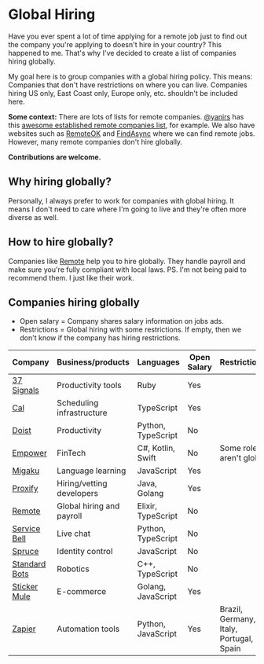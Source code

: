 # Global Hiring

Have you ever spent a lot of time applying for a remote job just to find out the company you're applying to doesn't hire in your country?
This happened to me. That's why I've decided to create a list of companies hiring globally.

My goal here is to group companies with a global hiring policy. This means: Companies that don't have restrictions on where you can live.
Companies hiring US only, East Coast only, Europe only, etc. shouldn't be included here.

**Some context:** There are lots of lists for remote companies. [@yanirs](https://github.com/yanirs) has this [awesome established remote companies list](https://github.com/yanirs/established-remote), for example. We also have websites such as [RemoteOK](https://remoteok.com/) and [FindAsync](https://www.findasync.com/) where we can find remote jobs. However, many remote companies don't hire globally.

**Contributions are welcome.**

## Why hiring globally?

Personally, I always prefer to work for companies with global hiring. It means I don't need to care where I'm going to live and they're often more diverse as well.

## How to hire globally?

Companies like [Remote](https://remote.com/) help you to hire globally. They handle payroll and make sure you're fully compliant with local laws.
PS. I'm not being paid to recommend them. I just like their work.

## Companies hiring globally

- Open salary = Company shares salary information on jobs ads.
- Restrictions = Global hiring with some restrictions. If empty, then we don't know if the company has hiring restrictions.

| Company                                      | Business/products         | Languages          | Open Salary | Restrictions                            |
| -------------------------------------------- | ------------------------- | ------------------ | ----------- | --------------------------------------- |
| [37 Signals](https://37signals.com/)         | Productivity tools        | Ruby               | Yes         |                                         |
| [Cal](https://cal.com)                       | Scheduling infrastructure | TypeScript         | Yes         |                                         |
| [Doist](https://doist.com/)                  | Productivity              | Python, TypeScript | No          |                                         |
| [Empower](https://empower.me/)               | FinTech                   | C#, Kotlin, Swift  | No          | Some roles aren't global                |
| [Migaku](https://www.migaku.io/)             | Language learning         | JavaScript         | Yes         |                                         |
| [Proxify](https://proxify.io/)               | Hiring/vetting developers | Java, Golang       | Yes         |                                         |
| [Remote](https://remote.com/)                | Global hiring and payroll | Elixir, TypeScript | No          |                                         |
| [Service Bell](https://www.servicebell.com/) | Live chat                 | Python, TypeScript | No          |                                         |
| [Spruce](https://www.spruceid.com/)          | Identity control          | JavaScript         | No          |                                         |
| [Standard Bots](https://standardbots.com/)   | Robotics                  | C++, TypeScript    | No          |                                         |
| [Sticker Mule](https://www.stickermule.com/) | E-commerce                | Golang, JavaScript | Yes         |                                         |
| [Zapier](https://zapier.com/)                | Automation tools          | Python, JavaScript | Yes         | Brazil, Germany, Italy, Portugal, Spain |
